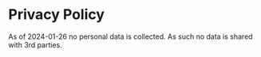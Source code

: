 # Privacy Policy

As of 2024-01-26 no personal data is collected. As such no data is shared with 3rd parties.
